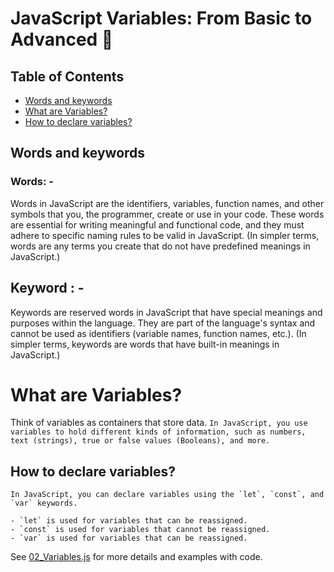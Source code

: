 # JavaScript Variables: From Basic to Advanced 🚀

## Table of Contents
- [Words and keywords](#words-and-keywords)
- [What are Variables?](#what-are-variables)
- [How to declare variables?](#how-to-declare-variables)

## Words and keywords
    
### Words: - 
Words in JavaScript are the identifiers, variables, function names, and other symbols that you, the programmer, create or use in your code. These words are essential for writing meaningful and functional code, and they must adhere to specific naming rules to be valid in JavaScript. (In simpler terms, words are any terms you create that do not have predefined meanings in JavaScript.)
## Keyword : -
Keywords are reserved words in JavaScript that have special meanings and purposes within the language. They are part of the language's syntax and cannot be used as identifiers (variable names, function names, etc.). (In simpler terms, keywords are words that have built-in meanings in JavaScript.)

# What are Variables?
Think of variables as containers that store data. `In JavaScript, you use variables to hold different kinds of information, such as numbers, text (strings), true or false values (Booleans), and more. ` 

## How to declare variables?

    In JavaScript, you can declare variables using the `let`, `const`, and `var` keywords.

    - `let` is used for variables that can be reassigned.
    - `const` is used for variables that cannot be reassigned.
    - `var` is used for variables that can be reassigned.

See [02_Variables.js](./02_Variables%20.js) for more details and examples with code.
